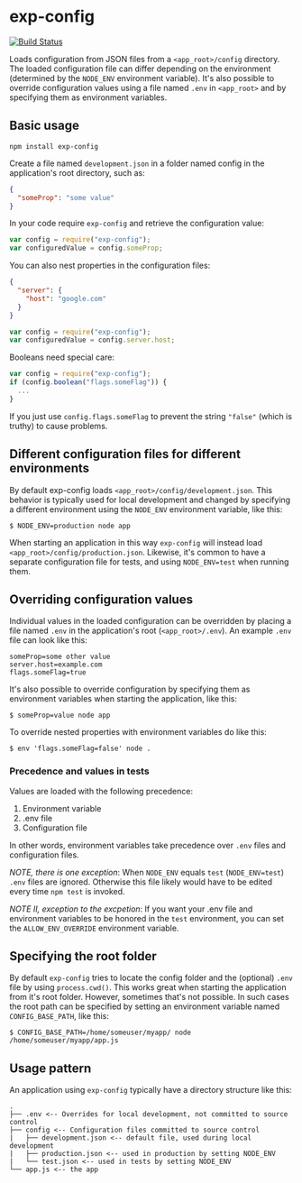 exp-config
=========

[![Build Status](https://travis-ci.org/ExpressenAB/exp-config.svg?branch=master)](https://travis-ci.org/ExpressenAB/exp-config)

Loads configuration from JSON files from a `<app_root>/config` directory. The loaded configuration file can differ depending on the environment (determined by the `NODE_ENV` environment variable). It's also possible to override configuration values using a file named `.env` in `<app_root>` and by specifying them as environment variables.

## Basic usage

```
npm install exp-config
```

Create a file named `development.json` in a folder named config in the application's root directory, such as:

```json
{
  "someProp": "some value"
}
```

In your code require `exp-config` and retrieve the configuration value:


```javascript
var config = require("exp-config");
var configuredValue = config.someProp;
```

You can also nest properties in the configuration files:

```json
{
  "server": {
    "host": "google.com"
  }
}
```

```javascript
var config = require("exp-config");
var configuredValue = config.server.host;
```

Booleans need special care:

```javascript
var config = require("exp-config");
if (config.boolean("flags.someFlag")) {
  ...
}
```

If you just use `config.flags.someFlag` to prevent the string `"false"` (which is truthy) to cause problems.


## Different configuration files for different environments

By default exp-config loads `<app_root>/config/development.json`. This behavior is typically used for local development and changed by specifying a different environment using the `NODE_ENV` environment variable, like this:

```
$ NODE_ENV=production node app
```

When starting an application in this way `exp-config` will instead load `<app_root>/config/production.json`. Likewise, it's common to have a separate configuration file for tests, and using `NODE_ENV=test` when running them.

## Overriding configuration values

Individual values in the loaded configuration can be overridden by placing a file named `.env` in the application's root (`<app_root>/.env`). An example `.env` file can look like this:

```
someProp=some other value
server.host=example.com
flags.someFlag=true
```

It's also possible to override configuration by specifying them as environment variables when starting the application, like this:

```
$ someProp=value node app
```

To override nested properties with environment variables do like this:

```
$ env 'flags.someFlag=false' node .
```

### Precedence and values in tests

Values are loaded with the following precedence:

1. Environment variable
2. .env file
3. Configuration file

In other words, environment variables take precedence over `.env` files and configuration files.

_NOTE, there is one exception_: When `NODE_ENV` equals `test` (`NODE_ENV=test`) `.env` files are ignored. Otherwise this file likely would have to be edited every time `npm test` is invoked.

_NOTE II, exception to the excpetion_: If you want your .env file and environment variables to be honored in the `test` environment, you can set the `ALLOW_ENV_OVERRIDE` environment variable. 


## Specifying the root folder

By default `exp-config` tries to locate the config folder and the (optional) `.env` file by using `process.cwd()`. This works great when starting the application from it's root folder. However, sometimes that's not possible. In such cases the root path can be specified by setting an environment variable named `CONFIG_BASE_PATH`, like this:

```
$ CONFIG_BASE_PATH=/home/someuser/myapp/ node /home/someuser/myapp/app.js
```

## Usage pattern

An application using `exp-config` typically have a directory structure like this:

```
.
├── .env <-- Overrides for local development, not committed to source control
├── config <-- Configuration files committed to source control
|   ├── development.json <-- default file, used during local development
|   ├── production.json <-- used in production by setting NODE_ENV
|   └── test.json <-- used in tests by setting NODE_ENV
└── app.js <-- the app
```
